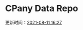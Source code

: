 # CPany Data Repo

<!-- START_SECTION: update_time -->
更新时间：[2021-08-11 16:27](https://www.timeanddate.com/worldclock/fixedtime.html?msg=Fetch+data&iso=20210811T162701&p1=237)
<!-- END_SECTION: update_time -->
